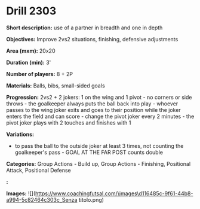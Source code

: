 # Drill 2303

**Short description:**
use of a partner in breadth and one in depth

**Objectives:**
Improve 2vs2 situations, finishing, defensive adjustments

**Area (mxm):**
20x20

**Duration (min):**
3'

**Number of players:**
8 + 2P

**Materials:**
Balls, bibs, small-sided goals

**Progression:**
2vs2 + 2 jokers: 1 on the wing and 1 pivot - no corners or side throws - the goalkeeper always puts the ball back into play - whoever passes to the wing joker exits and goes to their position while the joker enters the field and can score - change the pivot joker every 2 minutes - the pivot joker plays with 2 touches and finishes with 1

**Variations:**
- to pass the ball to the outside joker at least 3 times, not counting the goalkeeper's pass - GOAL AT THE FAR POST counts double

**Categories:**
Group Actions - Build up, Group Actions - Finishing, Positional Attack, Positional Defense

**:**


**Images:**
![](https://www.coachingfutsal.com/\images\d116485c-9f61-44b8-a994-5c82464c303c_Senza titolo.png)

